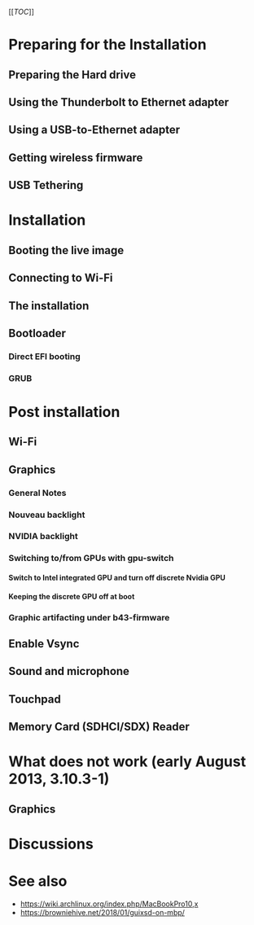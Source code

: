 [[_TOC_]]

# Preparing for the Installation

## Preparing the Hard drive

## Using the Thunderbolt to Ethernet adapter

## Using a USB-to-Ethernet adapter

## Getting wireless firmware

## USB Tethering

# Installation

## Booting the live image

## Connecting to Wi-Fi

## The installation

## Bootloader

### Direct EFI booting

### GRUB

# Post installation

## Wi-Fi

## Graphics

### General Notes

### Nouveau backlight

### NVIDIA backlight

### Switching to/from GPUs with gpu-switch

#### Switch to Intel integrated GPU and turn off discrete Nvidia GPU

#### Keeping the discrete GPU off at boot

### Graphic artifacting under b43-firmware

## Enable Vsync

## Sound and microphone

## Touchpad

## Memory Card (SDHCI/SDX) Reader

# What does not work (early August 2013, 3.10.3-1)

## Graphics

# Discussions

# See also

- https://wiki.archlinux.org/index.php/MacBookPro10,x
- https://browniehive.net/2018/01/guixsd-on-mbp/
